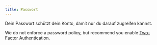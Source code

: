 ```yaml
---
title: Passwort
---
```


Dein Passwort schützt dein Konto, damit nur du darauf zugreifen kannst.

We do not enforce a password policy, but recommend you enable [Two-Factor Authentication](/account/mfa/).

